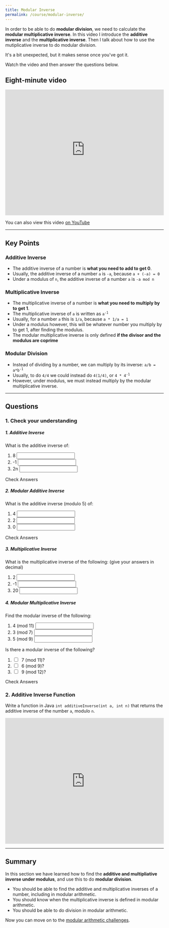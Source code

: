 ```yaml
---
title: Modular Inverse
permalink: /course/modular-inverse/
---
```


In order to be able to do **modular division**, we need to calculate the **modular multiplicative inverse**. In this video I introduce the **additive inverse** and the **multiplicative inverse**. Then I talk about how to use the mutiplicative inverse to do modular division.

It's a bit unexpected, but it makes sense once you've got it.

Watch the video and then answer the questions below.

## Eight-minute video

<iframe width="100%" height="400px" src="https://www.youtube-nocookie.com/embed/pwzVH6IgvSw" frameborder="0" allow="accelerometer; autoplay; encrypted-media; gyroscope; picture-in-picture" allowfullscreen></iframe>

You can also view this video [on YouTube](https://youtu.be/pwzVH6IgvSw)

---

## Key Points

### Additive Inverse

* The additive inverse of a number is **what you need to add to get 0**.
* Usually, the additive inverse of a number `a` is `-a`, because `a + (-a) = 0`
* Under a modulus of `n`, the additive inverse of a number `a` is `-a mod n`

### Multiplicative Inverse

* The multiplicative inverse of a number is **what you need to multiply by to get 1**.
* The multiplicative inverse of `a` is written as <code>a<sup>-1</sup></code>
* Usually, for a number `a` this is `1/a`, because `a * 1/a = 1`
* Under a modulus however, this will be whatever number you multiply by to get 1, after finding the modulus.
* The modular multiplicative inverse is only defined **if the divisor and the modulus are coprime**

### Modular Division
* Instead of dividing by a number, we can multiply by its inverse: <code>a/b = a*b<sup>-1</sup></code>
* Usually, to do `4/4` we could instead do `4(1/4)`, or <code>4 * 4<sup>-1</sup></code>
* However, under modulus, we must instead multiply by the modular multiplicative inverse.

---

## Questions

### 1. Check your understanding

##### 1. Additive Inverse

What is the additive inverse of:

1. <label for ="q31">8</label> <input type="text" id="q31" data-answer="-8"/> <span id="q31c" style="display:inline-block"></span>
2. <label for ="q32">-1</label> <input type="text" id="q32" data-answer="1"/> <span id="q32c" style="display:inline-block"></span>
3. <label for ="q33">2n</label> <input type="text" id="q33" data-answer="-2n"/> <span id="q33c" style="display:inline-block"></span>

<a class="btn btn-primary" type="submit" onClick="checkAnswers('q3')">Check Answers</a>
<script src="/assets/check.js"></script>

##### 2. Modular Additive Inverse

What is the additive inverse (modulo 5) of:

1. <label for ="q41">4</label> <input type="text" id="q41" data-answer="1"/> <span id="q41c" style="display:inline-block"></span>
2. <label for ="q42">2</label> <input type="text" id="q42" data-answer="3"/> <span id="q42c" style="display:inline-block"></span>
3. <label for ="q43">0</label> <input type="text" id="q43" data-answer="0"/> <span id="q43c" style="display:inline-block"></span>

<a class="btn btn-primary" type="submit" onClick="checkAnswers('q4')">Check Answers</a>

##### 3. Multiplicative Inverse

What is the multiplicative inverse of the following: (give your answers in decimal)

1. <label for ="q51">2</label> <input type="text" id="q51" data-answer="0.5"/> <span id="q51c" style="display:inline-block"></span>
2. <label for ="q52">-1</label> <input type="text" id="q52" data-answer="-1"/> <span id="q52c" style="display:inline-block"></span>
3. <label for ="q53">20</label> <input type="text" id="q53" data-answer="0.05"/> <span id="q53c" style="display:inline-block"></span>

##### 4. Modular Multiplicative Inverse

Find the modular inverse of the following:

1. <label for ="q11"> 4 (mod 11)</label> <input type="text" id="q11" data-answer="3"/> <span id="q11c" style="display:inline-block"></span>
2. <label for ="q12"> 3 (mod 7)</label> <input type="text" id="q12" data-answer="5"/> <span id="q12c" style="display:inline-block"></span>
3. <label for ="q13"> 5 (mod 9)</label> <input type="text" id="q13" data-answer="2"/> <span id="q13c" style="display:inline-block"></span>

Is there a modular inverse of the following?

1. <input type="checkbox" id="q21" data-answer="true"/> <span id="q21c" style="display:inline-block"></span> <label for ="q21">7 (mod 11)?</label> 
2. <input type="checkbox" id="q22" data-answer="false"/> <span id="q22c" style="display:inline-block"></span> <label for ="q22">6 (mod 9)?</label> 
3. <input type="checkbox" id="q23" data-answer="false"/> <span id="q23c" style="display:inline-block"></span> <label for ="q23">9 (mod 12)?</label> 

<a class="btn btn-primary" type="submit" onClick="checkAnswers('q1', q2')">Check Answers</a>

### 2. Additive Inverse Function

Write a function in Java `int additiveInverse(int a, int n)` that returns the additive inverse of the number `a`, modulo `n`.

<iframe height="400px" width="100%" src="https://repl.it/@davidgundry/MathsForCSModularArtihmeticAdditiveInverseJava?lite=true" scrolling="no" frameborder="no" allowtransparency="true" allowfullscreen="true" sandbox="allow-forms allow-pointer-lock allow-popups allow-same-origin allow-scripts allow-modals"></iframe>

---

## Summary

In this section we have learned how to find the **additive and multipliative inverse under modulus**, and use this to do **modular division**. 

* You should be able to find the additive and multiplicative inverses of a number, including in modular arithmetic.
* You should know when the multiplicative inverse is defined in modular arithmetic.
* You should be able to do division in modular arithmetic.

Now you can move on to the [modular arithmetic challenges](../modular-challenges-java).
